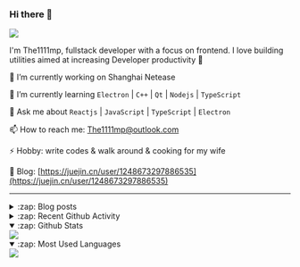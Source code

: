 ### Hi there 👋

![](https://komarev.com/ghpvc/?username=1111mp&color=green)

I'm The1111mp, fullstack developer with a focus on frontend. I love building utilities aimed at increasing Developer productivity 🙌

🔭 I’m currently working on Shanghai Netease

🌱 I’m currently learning `Electron` | `C++` | `Qt` | `Nodejs` | `TypeScript`

💬 Ask me about `Reactjs` | `JavaScript` | `TypeScript` | `Electron`

📫 How to reach me: <a href="mailto:The1111mp@outlook.com">The1111mp@outlook.com</a>

⚡ Hobby: write codes & walk around & cooking for my wife

📖 Blog: [https://juejin.cn/user/1248673297886535](https://juejin.cn/user/1248673297886535)

***

<details>
  <summary>:zap: Blog posts</summary>

  - [使用 nvm-desktop 轻松安装和管理多个 node 版本](https://juejin.cn/post/7267791228872179727)
  - [Electron 中集成 SQLite3 数据库的最佳实践](https://juejin.cn/post/7202807471881306172)
  - [从0开发IM，单聊群聊在线离线消息以及消息的已读未读功能](https://juejin.cn/post/7202583557751865401)
  - [Electron（网页）中实现接近微信消息发送体验的消息输入框及界面](https://juejin.cn/post/7252505446396575781)
  - [Qt中基于QWebEngineView和QWebChannel实现与web的交互](https://juejin.cn/post/7238423148555501629)
</details>

<details>
  <summary>:zap: Recent Github Activity</summary>

  <!--START_SECTION:activity-->
1. 🗣 Commented on [#327](https://github.com/volta-cli/volta/issues/327#issuecomment-1735082418) in [volta-cli/volta](https://github.com/volta-cli/volta)
2. 🚀 Published release [v2.2.0](https://github.com/1111mp/nvmd-command/releases/tag/v2.2.0) in [1111mp/nvmd-command](https://github.com/1111mp/nvmd-command)
3. 🚀 Published release [v2.2.0](https://github.com/1111mp/nvm-desktop/releases/tag/v2.2.0) in [1111mp/nvm-desktop](https://github.com/1111mp/nvm-desktop)
4. 🎉 Merged PR [#6](https://github.com/1111mp/nvm-desktop/pull/6) in [1111mp/nvm-desktop](https://github.com/1111mp/nvm-desktop)
5. 🎉 Merged PR [#1](https://github.com/1111mp/nvmd-command/pull/1) in [1111mp/nvmd-command](https://github.com/1111mp/nvmd-command)
6. 💪 Opened PR [#6](https://github.com/1111mp/nvm-desktop/pull/6) in [1111mp/nvm-desktop](https://github.com/1111mp/nvm-desktop)
7. 💪 Opened PR [#1](https://github.com/1111mp/nvmd-command/pull/1) in [1111mp/nvmd-command](https://github.com/1111mp/nvmd-command)
8. 🎉 Merged PR [#38](https://github.com/1111mp/electron_client/pull/38) in [1111mp/electron_client](https://github.com/1111mp/electron_client)
9. 🎉 Merged PR [#37](https://github.com/1111mp/electron_client/pull/37) in [1111mp/electron_client](https://github.com/1111mp/electron_client)
10. 🚀 Published release [v2.1.0](https://github.com/1111mp/nvm-desktop/releases/tag/v2.1.0) in [1111mp/nvm-desktop](https://github.com/1111mp/nvm-desktop)
  <!--END_SECTION:activity-->
</details>

<details open>
  <summary>:zap: Github Stats</summary>

  <img align="center" src="https://github-readme-stats-sigma-five.vercel.app/api?username=1111mp&show_icons=true&hide_border=true&theme=gruvbox" />
</details>

<details open>
  <summary>:zap: Most Used Languages</summary>

  <img align="center" src="https://github-readme-stats-sigma-five.vercel.app/api/top-langs/?username=1111mp&layout=compact&show_icons=true&hide_border=true&theme=gruvbox" />
</details>


<!--
**1111mp/1111mp** is a ✨ _special_ ✨ repository because its `README.md` (this file) appears on your GitHub profile.

Here are some ideas to get you started:

- 🔭 I’m currently working on ...
- 🌱 I’m currently learning ...
- 👯 I’m looking to collaborate on ...
- 🤔 I’m looking for help with ...
- 💬 Ask me about ...
- 📫 How to reach me: ...
- 😄 Pronouns: ...
- ⚡ Fun fact: ...
-->
